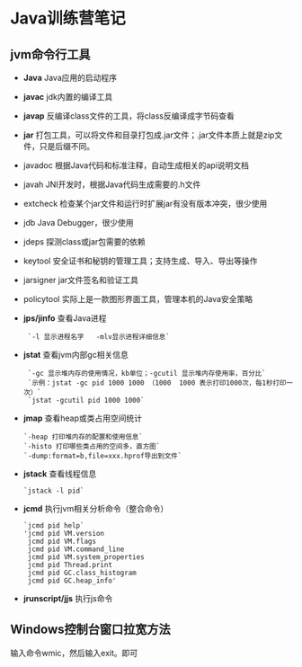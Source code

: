 # Java训练营笔记
## jvm命令行工具
- **Java**  Java应用的启动程序
- **javac** jdk内置的编译工具
- **javap** 反编译class文件的工具，将class反编译成字节码查看
- **jar** 打包工具，可以将文件和目录打包成.jar文件；.jar文件本质上就是zip文件，只是后缀不同。
- javadoc 根据Java代码和标准注释，自动生成相关的api说明文档
- javah JNI开发时，根据Java代码生成需要的.h文件
- extcheck  检查某个jar文件和运行时扩展jar有没有版本冲突，很少使用
- jdb Java Debugger，很少使用
- jdeps 探测class或jar包需要的依赖
- keytool 安全证书和秘钥的管理工具；支持生成、导入、导出等操作
- jarsigner jar文件签名和验证工具
- policytool  实际上是一款图形界面工具，管理本机的Java安全策略

- **jps/jinfo** 查看Java进程
       
       `-l 显示进程名字   -mlv显示进程详细信息`
- **jstat** 查看jvm内部gc相关信息

       `-gc 显示堆内存的使用情况，kb单位；-gcutil 显示堆内存使用率，百分比`
       `示例：jstat -gc pid 1000 1000 （1000  1000 表示打印1000次，每1秒打印一次）`
       `jstat -gcutil pid 1000 1000`
- **jmap**  查看heap或类占用空间统计

      `-heap 打印堆内存的配置和使用信息`
      `-histo 打印哪些类占用的空间多，直方图`
      `-dump:format=b,file=xxx.hprof导出到文件`
- **jstack**  查看线程信息

      `jstack -l pid`
- **jcmd**  执行jvm相关分析命令（整合命令）

      `jcmd pid help`
      'jcmd pid VM.version
       jcmd pid VM.flags
       jcmd pid VM.command_line
       jcmd pid VM.system_properties
       jcmd pid Thread.print
       jcmd pid GC.class_histogram
       jcmd pid GC.heap_info'
- **jrunscript/jjs**  执行js命令



## Windows控制台窗口拉宽方法
输入命令wmic，然后输入exit。即可
